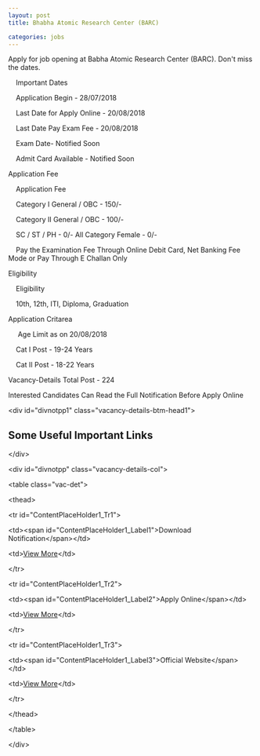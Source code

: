 ```yaml
---
layout: post
title: Bhabha Atomic Research Center (BARC)

categories: jobs
---
```


Apply for job opening at Babha Atomic Research Center (BARC). Don't miss the dates.

    Important Dates 

    Application Begin - 28/07/2018 

    Last Date for Apply Online - 20/08/2018 

    Last Date Pay Exam Fee - 20/08/2018 

    Exam Date- Notified Soon 

    Admit Card Available - Notified Soon

Application Fee

    Application Fee 

    Category I General / OBC - 150/- 

    Category II General / OBC - 100/- 

    SC / ST / PH - 0/- All Category Female - 0/- 

    Pay the Examination Fee Through Online Debit Card, Net Banking Fee Mode or Pay Through E Challan Only

Eligibility

    Eligibility

    10th, 12th, ITI, Diploma, Graduation 

Application Critarea

     Age Limit as on 20/08/2018

    Cat I Post - 19-24 Years

    Cat II Post - 18-22 Years

Vacancy-Details Total Post - 224

Interested Candidates Can Read the Full Notification Before Apply Online

&lt;div id="divnotpp1" class="vacancy-details-btm-head1"&gt;

## Some Useful Important Links

&lt;/div&gt;

&lt;div id="divnotpp" class="vacancy-details-col"&gt;

&lt;table class="vac-det"&gt;

&lt;thead&gt;

&lt;tr id="ContentPlaceHolder1_Tr1"&gt;

&lt;td&gt;&lt;span id="ContentPlaceHolder1_Label1"&gt;Download Notification&lt;/span&gt;&lt;/td&gt;

&lt;td&gt;[View More](http-//www.barc.gov.in/careers/vacancy427.pdf)&lt;/td&gt;

&lt;/tr&gt;

&lt;tr id="ContentPlaceHolder1_Tr2"&gt;

&lt;td&gt;&lt;span id="ContentPlaceHolder1_Label2"&gt;Apply Online&lt;/span&gt;&lt;/td&gt;

&lt;td&gt;[View More](http-//www.barc.gov.in/careers/recruitment.html)&lt;/td&gt;

&lt;/tr&gt;

&lt;tr id="ContentPlaceHolder1_Tr3"&gt;

&lt;td&gt;&lt;span id="ContentPlaceHolder1_Label3"&gt;Official Website&lt;/span&gt;&lt;/td&gt;

&lt;td&gt;[View More](http-//www.barc.gov.in/careers/recruitment.html)&lt;/td&gt;

&lt;/tr&gt;

&lt;/thead&gt;

&lt;/table&gt;

&lt;/div&gt;